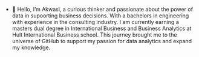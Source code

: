 - 👋 Hello, I’m Akwasi, a curious thinker and passionate about the power of data in supoorting business decisions. With a bachelors in engineering with experience in the consulting 
industry. I am currently earning a masters dual degree in International Business and Business Analytics at Hult International Business school. This journey brought me to the universe
of GitHub to support my passion for data analytics and expand my knowledge.


<!---
Akwasi-Awuah/Akwasi-Awuah is a ✨ special ✨ repository because its `README.md` (this file) appears on your GitHub profile.
You can click the Preview link to take a look at your changes.
--->
